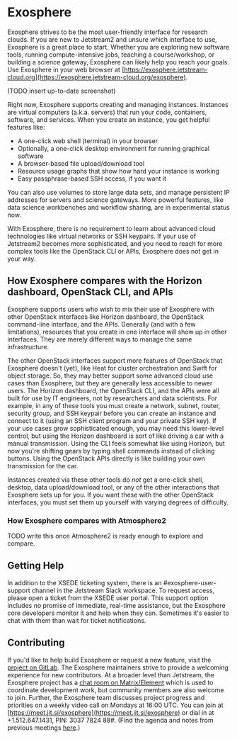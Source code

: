 # Exosphere

Exosphere strives to be the most user-friendly interface for research clouds. If you are new to Jetstream2 and unsure which interface to use, Exosphere is a great place to start. Whether you are exploring new software tools, running compute-intensive jobs, teaching a course/workshop, or building a science gateway, Exosphere can likely help you reach your goals. Use Exosphere in your web browser at [https://exosphere.jetstream-cloud.org](https://exosphere.jetstream-cloud.org/exosphere).

(TODO insert up-to-date screenshot)

Right now, Exosphere supports creating and managing instances. Instances are virtual computers (a.k.a. servers) that run your code, containers, software, and services. When you create an instance, you get helpful features like:

- A one-click web shell (terminal) in your browser
- Optionally, a one-click desktop environment for running graphical software
- A browser-based file upload/download tool
- Resource usage graphs that show how hard your instance is working
- Easy passphrase-based SSH access, if you want it

You can also use volumes to store large data sets, and manage persistent IP addresses for servers and science gateways. More powerful features, like data science workbenches and workflow sharing, are in experimental status now.

With Exosphere, there is no requirement to learn about advanced cloud technologies like virtual networks or SSH keypairs. If your use of Jetstream2 becomes more sophisticated, and you need to reach for more complex tools like the OpenStack CLI or APIs, Exosphere does not get in your way.

## How Exosphere compares with the Horizon dashboard, OpenStack CLI, and APIs

Exosphere supports users who wish to mix their use of Exosphere with other OpenStack interfaces like Horizon dashboard, the OpenStack command-line interface, and the APIs. Generally (and with a few limitations), resources that you create in one interface will show up in other interfaces. They are merely different ways to manage the same infrastructure.

The other OpenStack interfaces support more features of OpenStack that Exosphere doesn't (yet), like Heat for cluster orchestration and Swift for object storage. So, they may better support some advanced cloud use cases than Exosphere, but they are generally less accessible to newer users. The Horizon dashboard, the OpenStack CLI, and the APIs were all built for use by IT engineers, not by researchers and data scientists. For example, in any of these tools you must create a network, subnet, router, security group, and SSH keypair before you can create an instance and connect to it (using an SSH client program and your private SSH key). If your use cases grow sophisticated enough, you may need this lower-level control, but using the Horizon dashboard is sort of like driving a car with a manual transmission. Using the CLI feels somewhat like using Horizon, but now you're shifting gears by typing shell commands instead of clicking buttons. Using the OpenStack APIs directly is like building your own transmission for the car.

Instances created via these other tools do _not_ get a one-click shell, desktop, data upload/download tool, or any of the other interactions that Exosphere sets up for you. If you want these with the other OpenStack interfaces, you must set them up yourself with varying degrees of difficulty.

### How Exosphere compares with Atmosphere2

TODO write this once Atmosphere2 is ready enough to explore and compare.


## Getting Help

In addition to the XSEDE ticketing system, there is an #exosphere-user-support channel in the Jetstream Slack workspace. To request access, please open a ticket from the XSEDE user portal. This support option includes _no_ promise of immediate, real-time assistance, but the Exosphere core developers monitor it and help when they can. Sometimes it's easier to chat with them than wait for ticket notifications.

## Contributing

If you'd like to help build Exosphere or request a new feature, visit the [project on GitLab](https://gitlab.com/exosphere/exosphere). The Exosphere maintainers strive to provide a welcoming experience for new contributors. At a broader level than Jetstream, the Exosphere project has a [chat room on Matrix/Element](https://riot.im/app/#/room/#exosphere:matrix.org) which is used to coordinate development work, but community members are also welcome to join. Further, the Exosphere team discusses project progress and priorities on a weekly video call on Mondays at 16:00 UTC. You can join at [https://meet.jit.si/exosphere](https://meet.jit.si/exosphere) or dial in at +1.512.647.1431, PIN: 3037 7824 88#. (Find the agenda and notes from previous meetings [here](https://c-mart.sandcats.io/shared/wfRsWBVmJZ3maUn7HMFqNj_MR_Bzy1vob9CzWu1n7QI).)
